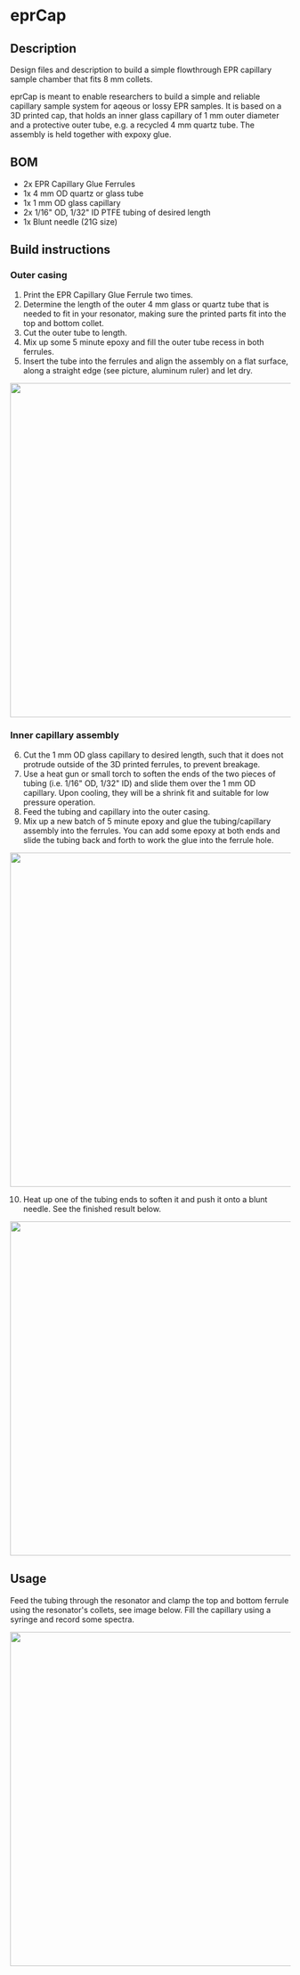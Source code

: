 # eprCap
## Description
Design files and description to build a simple flowthrough EPR capillary sample chamber that fits 8 mm collets.

eprCap is meant to enable researchers to build a simple and reliable capillary sample system for aqeous or lossy EPR samples. It is based on a 3D printed cap, that holds an inner glass capillary of 1 mm outer diameter and a protective outer tube, e.g. a recycled 4 mm quartz tube. The assembly is held together with expoxy glue.

## BOM
 - 2x EPR Capillary Glue Ferrules
 - 1x 4 mm OD quartz or glass tube
 - 1x 1 mm OD glass capillary
 - 2x 1/16" OD, 1/32" ID PTFE tubing of desired length
 - 1x Blunt needle (21G size)

## Build instructions
### Outer casing
1. Print the EPR Capillary Glue Ferrule two times.
2. Determine the length of the outer 4 mm glass or quartz tube that is needed to fit in your resonator, making sure the printed parts fit into the top and bottom collet.
3. Cut the outer tube to length.
4. Mix up some 5 minute epoxy and fill the outer tube recess in both ferrules.
5. Insert the tube into the ferrules and align the assembly on a flat surface, along a straight edge (see picture, aluminum ruler) and let dry.


<p align="center">
 <img src="https://github.com/user-attachments/assets/9123ea70-9515-4b2b-afdb-4081d2d1b744" width="600" />
</p>


### Inner capillary assembly
6. Cut the 1 mm OD glass capillary to desired length, such that it does not protrude outside of the 3D printed ferrules, to prevent breakage.
7. Use a heat gun or small torch to soften the ends of the two pieces of tubing (i.e. 1/16" OD, 1/32" ID) and slide them over the 1 mm OD capillary. Upon cooling, they will be a shrink fit and suitable for low pressure operation.
8. Feed the tubing and capillary into the outer casing.
9. Mix up a new batch of 5 minute epoxy and glue the tubing/capillary assembly into the ferrules. You can add some epoxy at both ends and slide the tubing back and forth to work the glue into the ferrule hole.


<p align="center">
 <img src="https://github.com/user-attachments/assets/682b46db-c749-4f1a-95ec-932675a60d91" width="600" />
</p>


10. Heat up one of the tubing ends to soften it and push it onto a blunt needle. See the finished result below.


<p align="center">
 <img src="https://github.com/user-attachments/assets/ba96685b-89a2-4446-9461-9bbe28c93c19" width="600"/>
 <p/>

   
## Usage
Feed the tubing through the resonator and clamp the top and bottom ferrule using the resonator's collets, see image below. Fill the capillary using a syringe and record some spectra.


<p align="center">
 <img src="https://github.com/user-attachments/assets/6b788ef8-5b50-4c54-9171-fc9f8cea736d" width="600"/>
 <p/>

